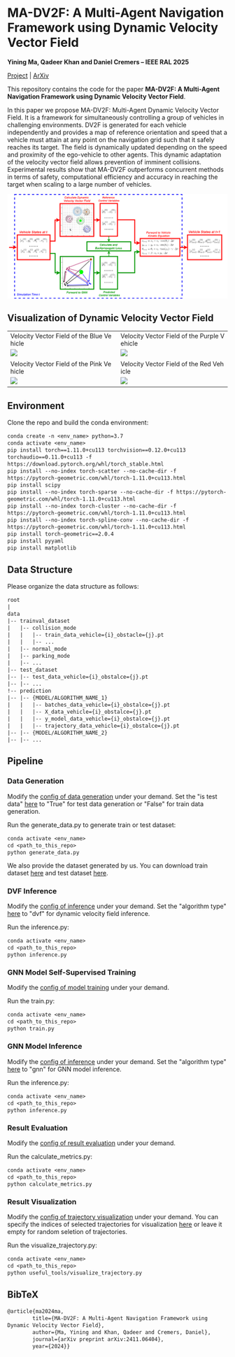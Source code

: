 # MA-DV2F: A Multi-Agent Navigation Framework using Dynamic Velocity Vector Field

**Yining Ma, Qadeer Khan and Daniel Cremers – IEEE RAL 2025**


[Project](https://yininghase.github.io/MA-DV2F/) | [ArXiv](http://arxiv.org/abs/2411.06404)


This repository contains the code for the paper **MA-DV2F: A Multi-Agent Navigation Framework using Dynamic Velocity Vector Field**. 

In this paper we propose MA-DV2F: Multi-Agent Dynamic Velocity Vector Field. It is a framework for simultaneously controlling a group of vehicles in challenging environments. DV2F is generated for each vehicle independently and provides a map of reference orientation and speed that a vehicle must attain at any point on the navigation grid such that it safely reaches its target. The field is dynamically updated depending on the speed and proximity of the ego-vehicle to other agents. This dynamic adaptation of the velocity vector field allows prevention of imminent collisions. Experimental results show that MA-DV2F outperforms concurrent methods in terms of safety, computational efficiency and accuracy in reaching the target when scaling to a large number of vehicles.

![image](./images/pipeline_overview.png)


## Visualization of Dynamic Velocity Vector Field 

<table style="table-layout: fixed; word-break: break-all; word-wrap: break-word;" width="100%">
  <tr>
    <td width="50%">
      <text>
        Velocity Vector Field of the Blue Vehicle
      </text>
    </td>
    <td width="50%">
      <text>
        Velocity Vector Field of the Purple Vehicle
      </text>
    </td>
  </tr>
  <tr>
    <td width="50%">
      <img src="./images/velocity_field/vehicle_0_dvf.gif">
    </td>
    <td width="50%">
      <img src="./images/velocity_field/vehicle_1_dvf.gif">
    </td>
  </tr>
  <tr>
    <td width="50%">
      <text>
        Velocity Vector Field of the Pink Vehicle
      </text>
    </td>
    <td width="50%">
      <text>
        Velocity Vector Field of the Red Vehicle
      </text>
    </td>
  </tr>
  <tr>
    <td width="50%">
      <img src="./images/velocity_field/vehicle_2_dvf.gif">
    </td>
    <td width="50%">
      <img src="./images/velocity_field/vehicle_3_dvf.gif">
    </td>
  </tr>
</table>


## Environment

Clone the repo and build the conda environment:
```
conda create -n <env_name> python=3.7 
conda activate <env_name>
pip install torch==1.11.0+cu113 torchvision==0.12.0+cu113 torchaudio==0.11.0+cu113 -f https://download.pytorch.org/whl/torch_stable.html
pip install --no-index torch-scatter --no-cache-dir -f https://pytorch-geometric.com/whl/torch-1.11.0+cu113.html
pip install scipy
pip install --no-index torch-sparse --no-cache-dir -f https://pytorch-geometric.com/whl/torch-1.11.0+cu113.html
pip install --no-index torch-cluster --no-cache-dir -f https://pytorch-geometric.com/whl/torch-1.11.0+cu113.html
pip install --no-index torch-spline-conv --no-cache-dir -f https://pytorch-geometric.com/whl/torch-1.11.0+cu113.html
pip install torch-geometric==2.0.4
pip install pyyaml
pip install matplotlib
```


## Data Structure

Please organize the data structure as follows:
```
root
|
data
|-- trainval_dataset
|   |-- collision_mode
|   |   |-- train_data_vehicle={i}_obstacle={j}.pt
|   |   |-- ...
|   |-- normal_mode
|   |-- parking_mode
|   |-- ...
|-- test_dataset
|-- |-- test_data_vehicle={i}_obstalce={j}.pt
|-- |-- ...
!-- prediction
|-- |-- {MODEL/ALGORITHM_NAME_1}
|   |   |-- batches_data_vehicle={i}_obstalce={j}.pt
|   |   |-- X_data_vehicle={i}_obstalce={j}.pt
|   |   |-- y_model_data_vehicle={i}_obstalce={j}.pt
|   |   |-- trajectory_data_vehicle={i}_obstalce={j}.pt
|-- |-- {MODEL/ALGORITHM_NAME_2}
|-- |-- ...

```


## Pipeline
### Data Generation

Modify the [config of data generation](./configs/generate_data.yaml) under your demand. Set the "is test data" [here](./configs/generate_data.yaml#L5) to "True" for test data generation or "False" for train data generation.

Run the generate_data.py to generate train or test dataset:
```
conda activate <env_name>
cd <path_to_this_repo>
python generate_data.py
```

We also provide the dataset generated by us. You can download train dataset [here](https://cvg.cit.tum.de/webshare/g/papers/khamuham/ma-dv2f/train.zip) and test dataset [here](https://cvg.cit.tum.de/webshare/g/papers/khamuham/ma-dv2f/test.zip).

### DVF Inference
Modify the [config of inference](./configs/inference.yaml) under your demand. Set the "algorithm type" [here](./configs/inference.yaml#L5) to "dvf" for dynamic velocity field inference.

Run the inference.py:
```
conda activate <env_name>
cd <path_to_this_repo>
python inference.py
```

### GNN Model Self-Supervised Training

Modify the [config of model training](./configs/train.yaml) under your demand.

Run the train.py:
```
conda activate <env_name>
cd <path_to_this_repo>
python train.py
```

### GNN Model Inference

Modify the [config of inference](./configs/inference.yaml) under your demand. Set the "algorithm type" [here](./configs/inference.yaml#L5) to "gnn" for GNN model inference.

Run the inference.py:
```
conda activate <env_name>
cd <path_to_this_repo>
python inference.py
```

### Result Evaluation

Modify the [config of result evaluation](./configs/calculate_metrics.yaml) under your demand.

Run the calculate_metrics.py:
```
conda activate <env_name>
cd <path_to_this_repo>
python calculate_metrics.py
```

### Result Visualization

Modify the [config of trajectory visualization](./configs/visualize_trajectory.yaml) under your demand. You can specify the indices of selected trajectories for visualization [here](./configs/visualize_trajectory.yaml#L20) or leave it empty for random seletion of trajectories.

Run the visualize_trajectory.py:
```
conda activate <env_name>
cd <path_to_this_repo>
python useful_tools/visualize_trajectory.py
```


## BibTeX
```
@article{ma2024ma,
        title={MA-DV2F: A Multi-Agent Navigation Framework using Dynamic Velocity Vector Field},
        author={Ma, Yining and Khan, Qadeer and Cremers, Daniel},
        journal={arXiv preprint arXiv:2411.06404},
        year={2024}}
```